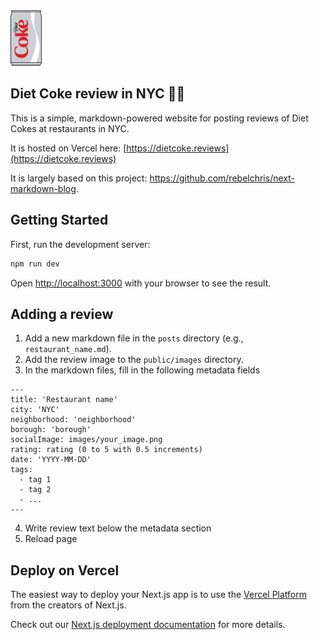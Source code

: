 <img src="./public/images/diet-coke/full-can.svg" width="50" height="auto">

## Diet Coke review in NYC 🗽🥤

This is a simple, markdown-powered website for posting reviews of Diet Cokes at restaurants in NYC.

It is hosted on Vercel here: [https://dietcoke.reviews](https://dietcoke.reviews)

It is largely based on this project: https://github.com/rebelchris/next-markdown-blog.

## Getting Started

First, run the development server:

```bash
npm run dev
```

Open [http://localhost:3000](http://localhost:3000) with your browser to see the result.

## Adding a review

1. Add a new markdown file in the `posts` directory (e.g., `restaurant_name.md`).
2. Add the review image to the `public/images` directory.
3. In the markdown files, fill in the following metadata fields

```
---
title: 'Restaurant name'
city: 'NYC'
neighborhood: 'neighborhood'
borough: 'borough'
socialImage: images/your_image.png
rating: rating (0 to 5 with 0.5 increments)
date: 'YYYY-MM-DD'
tags:
  - tag 1
  - tag 2
  - ...
---
```

4. Write review text below the metadata section
5. Reload page

## Deploy on Vercel

The easiest way to deploy your Next.js app is to use the [Vercel Platform](https://vercel.com/new?utm_medium=default-template&filter=next.js&utm_source=create-next-app&utm_campaign=create-next-app-readme) from the creators of Next.js.

Check out our [Next.js deployment documentation](https://nextjs.org/docs/deployment) for more details.
